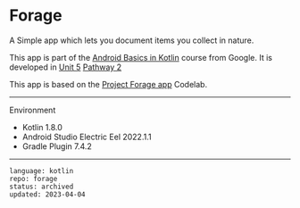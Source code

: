 # Forage

A Simple app which lets you document items you collect in nature.

This app is part of the [Android Basics in Kotlin] course from Google. It is developed in [Unit 5] [Pathway 2]

This app is based on the [Project Forage app] Codelab.

[Android Basics in Kotlin]: https://developer.android.com/courses/android-basics-kotlin/course
[Unit 5]: https://developer.android.com/courses/android-basics-kotlin/unit-5
[Pathway 2]: https://developer.android.com/courses/pathways/android-basics-kotlin-unit-5-pathway-2
[Project Forage app]: https://developer.android.com/codelabs/basic-android-kotlin-training-project-forage

---

Environment

- Kotlin 1.8.0
- Android Studio Electric Eel 2022.1.1
- Gradle Plugin 7.4.2

---

```
language: kotlin
repo: forage
status: archived
updated: 2023-04-04
```